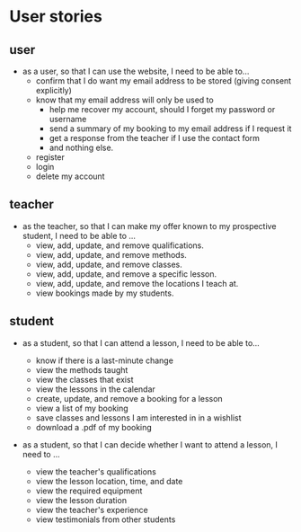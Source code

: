 # User stories

## user

- as a user, so that I can use the website, I need to be able to...
  - confirm that I do want my email address to be stored (giving consent explicitly)
  - know that my email address will only be used to
    - help me recover  my account, should I forget my password or username
    - send a summary of my booking to my email address if I request it
    - get a response from the teacher if I use the contact form
    - and nothing else.
  - register
  - login
  - delete my account

## teacher

- as the teacher, so that I can make my offer known to my prospective student, I need to be able to ...
  - view, add, update, and remove qualifications.
  - view, add, update, and remove methods.
  - view, add, update, and remove classes.
  - view, add, update, and remove a specific lesson.
  - view, add, update, and remove the locations I teach at.
  - view bookings made by my students.

## student

- as a student, so that I can attend a lesson, I need to be able to...

  - know if there is a last-minute change
  - view the methods taught
  - view the classes that exist
  - view the lessons in the calendar
  - create, update, and remove a booking for a lesson
  - view a list of my booking
  - save classes and lessons I am interested in in a wishlist
  - download a .pdf of my booking

- as a student, so that I can decide whether I want to attend a lesson, I need to ...

  - view the teacher's qualifications
  - view the lesson location, time, and date
  - view the required equipment
  - view the lesson duration
  - view the teacher's experience
  - view testimonials from other students
  